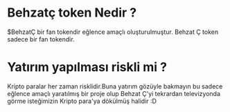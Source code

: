 # Behzatç token Nedir ?
$BehzatÇ bir fan tokendir eğlence amaçlı oluşturulmuştur.
Behzat Ç token sadece bir fan tokendir.
# Yatırım yapılması riskli mi ?
Kripto paralar her zaman risklidir.Buna yatırım gözüyle bakmayın bu sadece eğlence amaçlı yaratılmış bir proje olup Behzat Ç'yi tekrardan televizyonda görme isteğimizin
Kripto para'ya dökülmüş halidir :D
